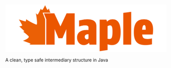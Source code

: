 [![maple-banner-plain](doc/maple-banner-plain.svg)](#)

A clean, type safe intermediary structure in Java 